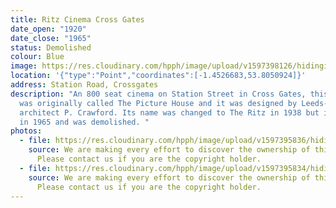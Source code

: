 ```yaml
---
title: Ritz Cinema Cross Gates
date_open: "1920"
date_close: "1965"
status: Demolished
colour: Blue
image: https://res.cloudinary.com/hpph/image/upload/v1597398126/hidinginplainsight/ritzcrossgates.svg
location: '{"type":"Point","coordinates":[-1.4526683,53.8050924]}'
address: Station Road, Crossgates
description: "An 800 seat cinema on Station Street in Cross Gates, this cinema
  was originally called The Picture House and it was designed by Leeds-based
  architect P. Crawford. Its name was changed to The Ritz in 1938 but it closed
  in 1965 and was demolished. "
photos:
  - file: https://res.cloudinary.com/hpph/image/upload/v1597395836/hidinginplainsight/Ritz_Cinema.jpg
    source: We are making every effort to discover the ownership of this photo.
      Please contact us if you are the copyright holder.
  - file: https://res.cloudinary.com/hpph/image/upload/v1597395834/hidinginplainsight/Ritz_Cinema_01.jpg
    source: We are making every effort to discover the ownership of this photo.
      Please contact us if you are the copyright holder.
---
```

